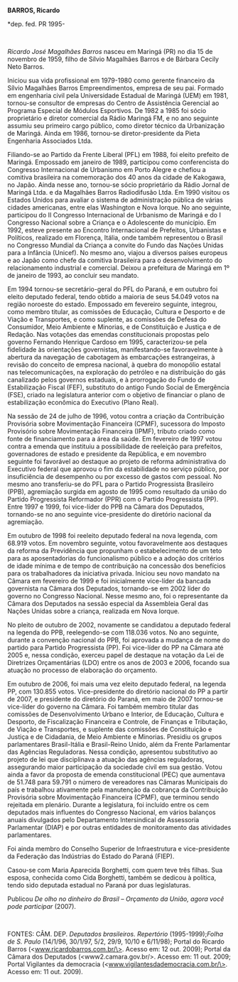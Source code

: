 **BARROS, Ricardo**

\*dep. fed. PR 1995-

 

*Ricardo José Magalhães Barros* nasceu em Maringá (PR) no dia 15 de
novembro de 1959, filho de Sílvio Magalhães Barros e de Bárbara Cecily
Neto Barros.

Iniciou sua vida profissional em 1979-1980 como gerente financeiro da
Sílvio Magalhães Barros Empreendimentos, empresa de seu pai. Formado em
engenharia civil pela Universidade Estadual de Maringá (UEM) em 1981,
tornou-se consultor de empresas do Centro de Assistência Gerencial ao
Programa Especial de Módulos Esportivos. De 1982 a 1985 foi sócio
proprietário e diretor comercial da Rádio Maringá FM, e no ano seguinte
assumiu seu primeiro cargo público, como diretor técnico da Urbanização
de Maringá. Ainda em 1986, tornou-se diretor-presidente da Pieta
Engenharia Associados Ltda.

Filiando-se ao Partido da Frente Liberal (PFL) em 1988, foi eleito
prefeito de Maringá. Empossado em janeiro de 1989, participou como
conferencista do Congresso Internacional de Urbanismo em Porto Alegre e
chefiou a comitiva brasileira na comemoração dos 40 anos da cidade de
Kakogawa, no Japão. Ainda nesse ano, tornou-se sócio proprietário da
Rádio Jornal de Maringá Ltda. e da Magalhães Barros Radiodifusão Ltda.
Em 1990 visitou os Estados Unidos para avaliar o sistema de
administração pública de várias cidades americanas, entre elas
Washington e Nova Iorque. No ano seguinte, participou do II Congresso
Internacional de Urbanismo de Maringá e do I Congresso Nacional sobre a
Criança e o Adolescente do município. Em 1992, esteve presente ao
Encontro Internacional de Prefeitos, Urbanistas e Políticos, realizado
em Florença, Itália, onde também representou o Brasil no Congresso
Mundial da Criança a convite do Fundo das Nações Unidas para a Infância
(Unicef). No mesmo ano, viajou a diversos países europeus e ao Japão
como chefe da comitiva brasileira para o desenvolvimento do
relacionamento industrial e comercial. Deixou a prefeitura de Maringá em
1º de janeiro de 1993, ao concluir seu mandato.

Em 1994 tornou-se secretário-geral do PFL do Paraná, e em outubro foi
eleito deputado federal, tendo obtido a maioria de seus 54.049 votos na
região noroeste do estado. Empossado em fevereiro seguinte, integrou,
como membro titular, as comissões de Educação, Cultura e Desporto e de
Viação e Transportes, e como suplente, as comissões de Defesa do
Consumidor, Meio Ambiente e Minorias, e de Constituição e Justiça e de
Redação. Nas votações das emendas constitucionais propostas pelo governo
Fernando Henrique Cardoso em 1995, caracterizou-se pela fidelidade às
orientações governistas, manifestando-se favoravelmente à abertura da
navegação de cabotagem às embarcações estrangeiras, à revisão do
conceito de empresa nacional, à quebra do monopólio estatal nas
telecomunicações, na exploração do petróleo e na distribuição do gás
canalizado pelos governos estaduais, e à prorrogação do Fundo de
Estabilização Fiscal (FEF), substituto do antigo Fundo Social de
Emergência (FSE), criado na legislatura anterior com o objetivo de
financiar o plano de estabilização econômica do Executivo (Plano Real).

Na sessão de 24 de julho de 1996, votou contra a criação da Contribuição
Provisória sobre Movimentação Financeira (CPMF), sucessora do Imposto
Provisório sobre Movimentação Financeira (IPMF), tributo criado como
fonte de financiamento para a área da saúde. Em fevereiro de 1997 votou
contra a emenda que instituiu a possibilidade de reeleição para
prefeitos, governadores de estado e presidente da República, e em
novembro seguinte foi favorável ao destaque ao projeto de reforma
administrativa do Executivo federal que aprovou o fim da estabilidade no
serviço público, por insuficiência de desempenho ou por excesso de
gastos com pessoal. No mesmo ano transferiu-se do PFL para o Partido
Progressista Brasileiro (PPB), agremiação surgida em agosto de 1995 como
resultado da união do Partido Progressista Reformador (PPR) com o
Partido Progressista (PP). Entre 1997 e 1999, foi vice-líder do PPB na
Câmara dos Deputados, tornando-se no ano seguinte vice-presidente do
diretório nacional da agremiação.

Em outubro de 1998 foi reeleito deputado federal na nova legenda, com
68.919 votos. Em novembro seguinte, votou favoravelmente aos destaques
da reforma da Previdência que propunham o estabelecimento de um teto
para as aposentadorias do funcionalismo público e a adoção dos critérios
de idade mínima e de tempo de contribuição na concessão dos benefícios
para os trabalhadores da iniciativa privada. Iniciou seu novo mandato na
Câmara em fevereiro de 1999 e foi inicialmente vice-líder da bancada
governista na Câmara dos Deputados, tornando-se em 2002 líder do governo
no Congresso Nacional. Nesse mesmo ano, foi o representante da Câmara
dos Deputados na sessão especial da Assembleia Geral das Nações Unidas
sobre a criança, realizada em Nova Iorque.

No pleito de outubro de 2002, novamente se candidatou a deputado federal
na legenda do PPB, reelegendo-se com 118.036 votos. No ano seguinte,
durante a convenção nacional do PPB, foi aprovada a mudança de nome do
partido para Partido Progressista (PP). Foi vice-líder do PP na Câmara
até 2005 e, nessa condição, exerceu papel de destaque na votação da Lei
de Diretrizes Orçamentárias (LDO) entre os anos de 2003 e 2006, focando
sua atuação no processo de elaboração do orçamento.

Em outubro de 2006, foi mais uma vez eleito deputado federal, na legenda
PP, com 130.855 votos. Vice-presidente do diretório nacional do PP a
partir de 2007, e presidente do diretório do Paraná, em maio de 2007
tornou-se vice-líder do governo na Câmara. Foi também membro titular das
comissões de Desenvolvimento Urbano e Interior, de Educação, Cultura e
Desporto, de Fiscalização Financeira e Controle, de Finanças e
Tributação, de Viação e Transportes, e suplente das comissões de
Constituição e Justiça e de Cidadania, de Meio Ambiente e Minorias.
Presidiu os grupos parlamentares Brasil-Itália e Brasil-Reino Unido,
além da Frente Parlamentar das Agências Reguladoras. Nessa condição,
apresentou substitutivo ao projeto de lei que disciplinava a atuação das
agências reguladoras, assegurando maior participação da sociedade civil
em sua gestão. Votou ainda a favor da proposta de emenda constitucional
(PEC) que aumentava de 51.748 para 59.791 o número de vereadores nas
Câmaras Municipais do país e trabalhou ativamente pela manutenção da
cobrança da Contribuição Provisória sobre Movimentação Financeira
(CPMF), que terminou sendo rejeitada em plenário. Durante a legislatura,
foi incluído entre os cem deputados mais influentes do Congresso
Nacional, em vários balanços anuais divulgados pelo Departamento
Intersindical de Assessoria Parlamentar (DIAP) e por outras entidades de
monitoramento das atividades parlamentares.

Foi ainda membro do Conselho Superior de Infraestrutura e
vice-presidente da Federação das Indústrias do Estado do Paraná (FIEP).

Casou-se com Maria Aparecida Borghetti, com quem teve três filhas. Sua
esposa, conhecida como Cida Borghetti, também se dedicou à política,
tendo sido deputada estadual no Paraná por duas legislaturas.

Publicou *De olho no dinheiro do Brasil – Orçamento da União, agora você
pode participar* (2007).

 

FONTES: CÂM. DEP. *Deputados brasileiros. Repertório* (1995-1999);*Folha
de S. Paulo* (14/1/96, 30/1/97, 5/2, 29/9, 10/10 e 6/11/98); Portal do
Ricardo Barros (\<www.ricardobarros.com.br/\>. Acesso em: 12 out. 2009);
Portal da Câmara dos Deputados (\<www2.camara.gov.br/\>. Acesso em: 11
out. 2009; Portal Vigilantes da democracia
(\<www.vigilantesdademocracia.com.br/\>. Acesso em: 11 out. 2009).
